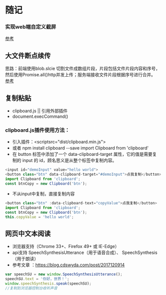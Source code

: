 # 随记


### 实现web端自定义截屏
[参考](https://juejin.cn/post/6924368956950052877)

## 大文件断点续传
思路：前端使用blob.slcie 切割文件成数组片段，片段包括文件片段内容和序号，然后使用Promise.all()http并发上传；服务端接收文件片段根据序号进行合并。
[参考](https://mp.weixin.qq.com/s/dU7AU3SXJo1nYcA1DH-6Dg)

## 复制粘贴
- clipboard.js  || 引用外部插件
- document.execCommand()
### clipboard.js插件使用方法：
- 引入插件：<scriptsrc="dist/clipboard.min.js"></script>
- 或者 <span>npm install clipboard --save  import Clipboard from 'clipboard'</span>
- 在 button 标签中添加了一个 data-clipboard-target 属性，它的值是需要复制的 input 的 id，顾名思义是从整个标签中复制内容。
```js
<input id="demoInput" value="hello world">
<button class="btn" data-clipboard-target="#demoInput">点我复制</button>
import Clipboard from 'clipboard';
const btnCopy = new Clipboard('btn');
```
- 不从input中复制，直接复制内容
```js
<button class="btn" :data-clipboard-text="copyValue">点我复制</button>
import Clipboard from 'clipboard';
const btnCopy = new Clipboard('btn');
this.copyValue = 'hello world';
```

## 网页中文本阅读
- 浏览器支持（Chrome 33+、Firefox 49+ 或 IE-Edge）
- api支持 SpeechSynthesisUtterance（用于语音合成）、  SpeechSynthesis（用于朗读）
- 参考文章 ：https://blog.cdswyda.com/post/2017120914
```js
var speechSU = new window.SpeechSynthesisUtterance();
speechSU.text = '你好，世界！';
window.speechSynthesis.speak(speechSU);
//复制到浏览器控制台收听声音
```
